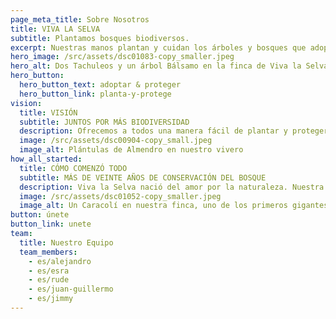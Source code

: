 ```yaml
---
page_meta_title: Sobre Nosotros
title: VIVA LA SELVA
subtitle: Plantamos bosques biodiversos.
excerpt: Nuestras manos plantan y cuidan los árboles y bosques que adoptas y proteges como patrocinador.
hero_image: /src/assets/dsc01083-copy_smaller.jpeg
hero_alt: Dos Tachuleos y un árbol Bálsamo en la finca de Viva la Selva
hero_button:
  hero_button_text: adoptar & proteger
  hero_button_link: planta-y-protege
vision:
  title: VISIÓN
  subtitle: JUNTOS POR MÁS BIODIVERSIDAD
  description: Ofrecemos a todos una manera fácil de plantar y proteger especies de árboles en peligro y bosques llenos de biodiversidad.
  image: /src/assets/dsc00904-copy_small.jpeg
  image_alt: Plántulas de Almendro en nuestro vivero
how_all_started:
  title: CÓMO COMENZÓ TODO
  subtitle: MÁS DE VEINTE AÑOS DE CONSERVACIÓN DEL BOSQUE
  description: Viva la Selva nació del amor por la naturaleza. Nuestra familia comenzó a proteger su bosque y a plantar específicamente especies de árboles en peligro hace más de 20 años. La condición cada vez más crítica de muchas especies nos llevó a decidir compartir nuestro proyecto y nuestros objetivos con el resto del mundo.
  image: /src/assets/dsc01052-copy_smaller.jpeg
  image_alt: Un Caracolí en nuestra finca, uno de los primeros gigantes emergentes en bosques jóvenes
button: únete
button_link: unete
team:
  title: Nuestro Equipo
  team_members:
    - es/alejandro
    - es/esra
    - es/rude
    - es/juan-guillermo
    - es/jimmy
---
```

